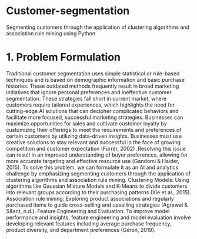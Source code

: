 # Customer-segmentation
Segmenting customers through the application of clustering algorithms and association rule mining using Python

# 1. Problem Formulation
Traditional customer segmentation uses simple statistical or rule-based techniques and is based on demographic information and basic purchase histories. These outdated methods frequently result in broad marketing initiatives that ignore personal preferences and ineffective customer segmentation. These strategies fall short in current market, where customers require tailored experiences, which highlights the need for cutting-edge AI solutions that can decipher complicated behaviors and facilitate more focused, successful marketing strategies.
Businesses can maximize opportunities for sales and cultivate customer loyalty by customizing their offerings to meet the requirements and preferences of certain customers by utilizing data-driven insights. Businesses must use creative solutions to stay relevant and successful in the face of growing competition and customer expectation (Furrer, 2002) .Resolving this issue can result in an improved understanding of buyer preferences, allowing for more accurate targeting and effective resource use (Gandomi & Haider, 2015).
To solve this problem, we can formulate it as an AI and analytics challenge by emphasizing segmenting customers through the application of clustering algorithms and association rule mining.
Clustering Models: Using algorithms like Gaussian Mixture Models and K-Means to divide customers into relevant groups according to their purchasing patterns (Xie et al., 2015).
Association rule mining: Exploring product associations and regularly purchased items to guide cross-selling and upselling strategies (Agrawal & S&ant, n.d.).
Feature Engineering and Evaluation: To improve model performance and insights, feature engineering and model evaluation involve developing relevant features including average purchase frequency, product diversity, and department preferences (Géron, 2019).
